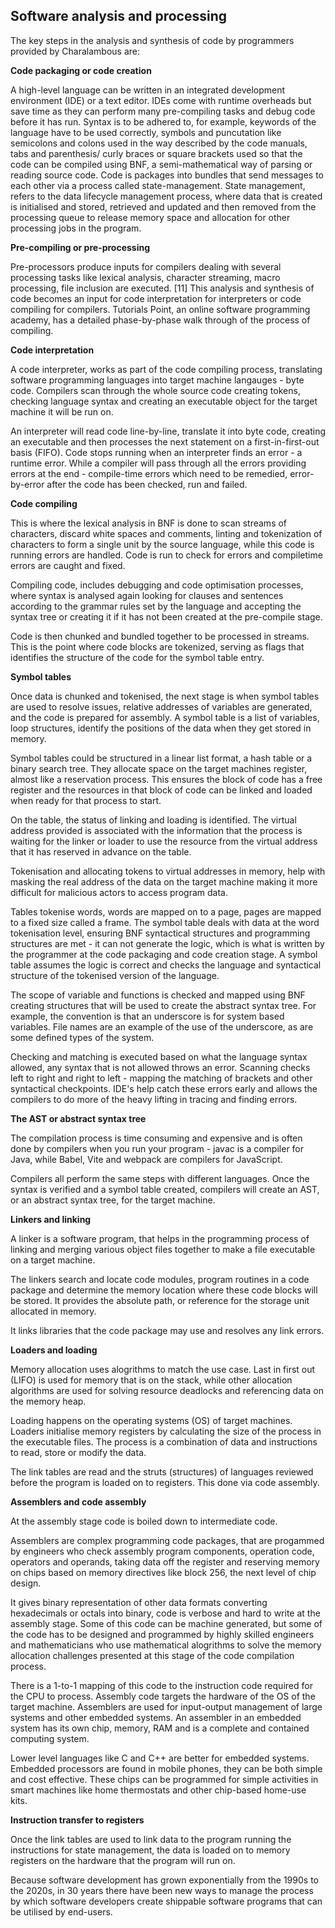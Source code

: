 <!-- ---
layout: default
title: Memory management - key alogrithms
parent: Computer programming fundamental principles
nav_order: 6
last_updated: Dec 2024
---

# Memory management - key alogrithms

Allows bare sharing of the CPU based on given processes running. The algos are based on a single CPU not on multicore - this can be mapped to multicore using load balancing so that you can assign values to separate qs and randomise allocation of jobs to the processes based on how busy they are and other priority factors you can add on NICE is used to give access to the CPU.

If it is a kernel - high priority, user based lower value. The NICE value changes as a process sits in the q, increases selfish round robin - priority of jobs waiting in the new q so that they get accepted and run on the system

A process is dynamic depending on where it sits on the system - does not remain on a particualr site on the memory map, it can be moved based on the OS requirements. It can be allcoated and deallocated and moved. Deals with the image of the process when there is an OS, we ensure that we map our memory structures to the physcial structures - ie the RAM - a mechanism to protect process, sharing multiple instances of process running, so image of process needs to be shared when a process is created memory needs to be allocated according to page structure

Pages are swapped to and from the disc. A process called thrashing. A frame is a block of physical memory but a frame is virtual memory. There are 1-2-1 mapping of pages and frames.

Page frames need to have limited wastage of memory. 50% of wasteage of space allocation happens 0 small processes can't just create smaller paging  internal fragmentation happens.

Swap pages in and out easily because 121 mapping.

protection is hard to do - sticky bit to one change???
Swap space on hard drive - swap places in and out of memory - more time spent on thrashing rather than executing the program.

__Memory map tables__ 

It is a table that maps virtual pages to the physical frames - they are of the same size so this is used by the operating system to map where the process will be. The user will only see page addresses but they never see the frame addresses.

If a page is in memory, the table extracts the the information and map the info based on the offset. If it is on the hard drive a page fault is created then the page is swapped from the swap space in the hard drive into the RAM space. Then the disc is updated and all the data structures updated with info for the new page. All of this is done dynamically.

RAM increased - reduces the amount of swap space on the hard drive - when buying a computer higher the RAM better the performance.

Mapping pages of a fixed size - which pages are occupied and used and which are free for allocation.

A bit map is used to keep track of pages allocated. If it is allocated 1 and if not 0.

__Link lists__

Useful to order, remove elements, restructure and keep the nodes connected to each other - it is an extra layer of complication to code this.

Used for creating qs and scheduling for the dispatcher and mapping of memory

Why want this list - so that when you deallocate you free up memory space, you have adjacent frames to allocate to so that addressing will be easy, otherwise you will have to jump from one location to another for your memory

The physical memory is not searched but the location is searched so that you can see which process is removed what space is freed up to create more space for other processes to be executed

For C++ for some class definitions, created and methods to use so you don't need to worry - like the Vector classes ??? to allow you to create dynamic arrays, all the various are hidden so the list can expand and contract giving a dynamic array the ability to flex

A strut is a key word that allows you to identify a number of variables under one label - it is a precursor to class creation in Java

- strut - what you call it - eg: characters/ integers/ strings - you provide the fields or elements to your struts

- It is a definition that does not exist in memory. You use your definition of a strut to create it you used the definition of the strut to create the variable that has the same structure of your data that you load on memroy

It was the precursor to objects (C) it was the start of creating a class definition - variables + plus methods in a class are just a definition, then you create an object, you use your class as a blue print to create objects, it is the objects that are stored in memory, while the class is only a definition of how you want the object to be shaped and used. 

Data structure of the link list - you can order and remove and keep the nodes all connected to each other
Label 2 values and a pointer that point to the next value
Definition - H or P/ Hole or process 1st is character H P occupied
Base address - second field
Length - number of blocks used - number
Pointer to the next node - x is the pointer

There are 2 lists  the occupied and freed list
Addresses are redirected from the used to the other - swap the spaces in the nodes

Address look up is a high overhead so link lists help to avoid address look up by linking the lists.

Addresses are not looked up but redirected - makes life easier to manage.

EXAM - IDENTIFY
__Memory scheduling allocation alogrithms__

- First fit - where the first space availble is used to store data, this is fast but may not be efficient, cluster of tiny blocks in the front
- Next fit - where the allocation continues where the last allocation spot was determined and the next first fit found
- Best fit - all available space in memory is searched and the closest match in terms of available space is found - while this looks like the best option, best fit is slow and leaves small fragments of unused memory space that have to be cleaned up by softwared packages like garbage collectors or defragmenters
- Worst fit - like best fit, a complete scan of memory space is run and then the largest available space is used, this may look like a bad option but what it allows for is many processes to run uninterupted, it is also slow as all the space is searched
- Quick fit - algorithms checking quickly for the best fit option allows for speed while minimising the amount of memory fragmentation, maintains 2 lists of common sizes and is sorted by sizes

Garbage collection - all the small blocks are put together and resused
If you can not allocate you can reallocate processes and create a space or merge 2 blocks of adjacent free spaces - compaction. compaction is expensive and difficult

If there is no space to allocate then the memory is found on the hard drive. Hard drive may run out of space so it has to be defragged. 

All of these fit algos have the same problem, at some time you are going to run out of space and have all sorts of wasted fragments of unused space.

__Buddy system and the binary search tree__
Fast but inefficient utilitsation of memroy - suffers from internal fragmentation - wasted internal blocks

Page-frame allocation algorithms include:- 

- FIFO first in, first out
- LRU least recently used
- NFU not frequently used
- FIFO first in, first out

Resource management memory allocation alogrithms manage resource deadlock and are also referred to as the bankers alogrithm.

#### EXTERNAL REFERENCES - How computers process data

__Paging algorithms__

- FIFO first in, first out
- LRU least recently used
- NFU not frequently used
- FIFO first in, first out



## Process deadlocks and deadlock management



## An overview of the calculations behind the algorithms


<!-- Unary 1 - base one

Time stamp: around 50-56 mins

Binary 2 - base 2, range is 0-1


Octal - base 8, is used because binary is difficult to read. Range 0-7 ideal to define permissions as only 9 options required.

In binary 100 is read-only/ 110 is read-write/ 111 is read-write-execute. Converting this to an octal. R/W/X are the alphabets representing these 4-read / 6-read-write/ 7 read-write-execute (0777, 0700) self-group-others/ self yes-group-others no/chmod 0777/ 0700/ chmod 0600

Check ls -l 7 (all have read/write/execute)
0600 (4,2, 1) read and write
0400 - read only 4 in base 8 read only
0700 - r/w/execute base 8 (421)
0100 - read only

1.11.27
Hexadecimal - base 16 which is 0-9 and??

Decimal - base 10, 10 to the power of 0 is 1, 10 to the power of 2 is 10 multiplied by 10 is 100, thousand is 10 to the power of 3. Base ten 0-9 is the range

cd on its own goes into home directory
man tar - manual  

## What is stack and heap memory and how do they work

Size of the stack is small megabytes or less - very limited space

- LIFO last in first out
- Stack is like a pile of data (dishes)
- Data is added serially
- Stack pointer points to the last peice of data on the top of the stack
- Accessing element is the last one added
- Stack data is popped and the stack pointer is updated to the next data set

## Heap memory is larger 100s of megabytes

- Random and dynamic way of allocating data
- Data is allocated based on the available data where and when there is space
- Random way of accessing and removing the data
- Small gaps in the heap garbage will defrag if possible and clean up the mess
- Data storage and access is fragmented and slow

-->



## Software analysis and processing

The key steps in the analysis and synthesis of code by programmers provided by Charalambous are:

__Code packaging or code creation__

 A high-level language can be written in an integrated development environment (IDE) or a text editor. IDEs come with runtime overheads but save time as they can perform many pre-compiling tasks and debug code before it has run. Syntax is to be adhered to, for example, keywords of the language have to be used correctly, symbols and puncutation like semicolons and colons used in the way described by the code manuals, tabs and parenthesis/ curly braces or square brackets used so that the code can be compiled using BNF, a semi-mathematical way of parsing or reading source code. Code is packages into bundles that send messages to each other via a process called state-management. State management, refers to the data lifecycle management process, where  data that is created is initialised and stored, retrieved and updated and then removed from the processing queue to release memory space and allocation for other processing jobs in the program.

__Pre-compiling or pre-processing__

Pre-processors produce inputs for compilers dealing with several processing tasks like lexical analysis, character streaming, macro processing, file inclusion are executed. [11] This analysis and synthesis of code becomes an input for code interpretation for interpreters or code compiling for compilers. Tutorials Point, an online software programming academy, has a detailed phase-by-phase walk through of the process of compiling.

__Code interpretation__

A code interpreter, works as part of the code compiling process, translating software programming languages into target machine langauges - byte code. Compilers scan through the whole source code creating tokens, checking language syntax and creating an executable object for the target machine it will be run on.

An interpreter will read code line-by-line, translate it into byte code, creating an executable and then processes the next statement on a first-in-first-out basis (FIFO). Code stops running when an interpreter finds an error - a runtime error. While a compiler will pass through all the errors providing errors at the end - compile-time errors which need to be remedied, error-by-error after the code has been checked, run and failed.

__Code compiling__

This is where the lexical analysis in BNF is done to scan streams of characters, discard white spaces and comments, linting and tokenization of characters to form a single unit by the source language, while this code is running errors are handled. Code is run to check for errors and compiletime errors are caught and fixed.

Compiling code, includes debugging and code optimisation processes, where syntax is analysed again looking for clauses and sentences according to the grammar rules set by the language and accepting the syntax tree or creating it if it has not been created at the pre-compile stage.

Code is then chunked and bundled together to be processed in streams. This is the point where code blocks are tokenized, serving as flags that identifies the structure of the code for the symbol table entry.

__Symbol tables__

Once data is chunked and tokenised, the next stage is when symbol tables are used to resolve issues, relative addresses of variables are generated, and the code is prepared for assembly. A symbol table is a list of variables, loop structures, identify the positions of the data when they get stored in memory.

Symbol tables could be structured in a linear list format, a hash table or a binary search tree. They allocate space on the target machines register, almost like a reservation process. This ensures the block of code has a free register and the resources in that block of code can be linked and loaded when ready for that process to start.

On the table, the status of linking and loading is identified. The virtual address provided is associated with the information that the process is waiting for the linker or loader to use the resource from the virtual address that it has reserved in advance on the table.

Tokenisation and allocating tokens to virtual addresses in memory, help with masking the real address of the data on the target machine making it more difficult for malicious actors to access program data.

Tables tokenise words, words are mapped on to a page, pages are mapped to a fixed size called a frame. The symbol table deals with data at the word tokenisation level, ensuring BNF syntactical structures and programming structures are met - it can not generate the logic, which is what is written by the programmer at the code packaging and code creation stage. A symbol table assumes the logic is correct and checks the language and syntactical structure of the tokenised version of the language.

The scope of variable and functions is checked and mapped using BNF creating structures that will be used to create the abstract syntax tree. For example, the convention is that an underscore is for system based variables. File names are an example of the use of the underscore, as are some defined types of the system.

Checking and matching is executed based on what the language syntax allowed, any syntax that is not allowed throws an error. Scanning checks left to right and right to left - mapping the matching of brackets and other syntactical checkpoints. IDE's help catch these errors early and allows the compilers to do more of the heavy lifting in tracing and finding errors.

__The AST or abstract syntax tree__

The compilation process is time consuming and expensive and is often done by compilers when you run your program - javac is a compiler for Java, while Babel, Vite and webpack are compilers for JavaScript.

Compilers all perform the same steps with different languages. Once the syntax is verified and a symbol table created, compilers will create an AST, or an abstract syntax tree, for the target machine.

__Linkers and linking__

A linker is a software program, that helps in the programming process of linking and merging various object files together to make a file executable on a target machine.

The linkers search and locate code modules, program routines in a code package and determine the memory location where these code blocks will be stored. It provides the absolute path, or reference for the storage unit allocated in memory.

It links libraries that the code package may use and resolves any link errors.

__Loaders and loading__

Memory allocation uses alogrithms to match the use case. Last in first out (LIFO) is used for memory that is on the stack, while other allocation algorithms are used for solving resource deadlocks and referencing data on the memory heap.

Loading happens on the operating systems (OS) of target machines. Loaders initialise memory registers by calculating the size of the process in the executable files. The process is a combination of data and instructions to read, store or modify the data.

The link tables are read and the struts (structures) of languages reviewed before the program is loaded on to registers. This done via code assembly.

__Assemblers and code assembly__

At the assembly stage code is boiled down to intermediate code.

Assemblers are complex programming code packages, that are progammed by engineers who check assembly program components, operation code, operators and operands, taking data off the register and reserving memory on chips based on memory directives like block 256, the next level of chip design.

It gives binary representation of other data formats converting hexadecimals or octals into binary, code is verbose and hard to write at the assembly stage. Some of this code can be machine generated, but some of the code has to be designed and programmed by highly skilled engineers and mathematicians who use mathematical alogrithms to solve the memory allocation challenges presented at this stage of the code compilation process.

There is a 1-to-1 mapping of this code to the instruction code required for the CPU to process. Assembly code targets the hardware of the OS of the target machine. Assemblers are used for input-output management of large systems and other embedded systems. An assembler in an embedded system has its own chip, memory, RAM and is a complete and contained computing system.

Lower level languages like C and C++ are better for embedded systems. Embedded processors are found in mobile phones, they can be both simple and cost effective. These chips can be programmed for simple activities in smart machines like home thermostats and other chip-based home-use kits.

__Instruction transfer to registers__

Once the link tables are used to link data to the program running the instructions for state management, the data is loaded on to memory registers on the hardware that the program will run on.

Because software development has grown exponentially from the 1990s to the 2020s, in 30 years there have been new ways to manage the process by which software developers create shippable software programs that can be utilised by end-users.
